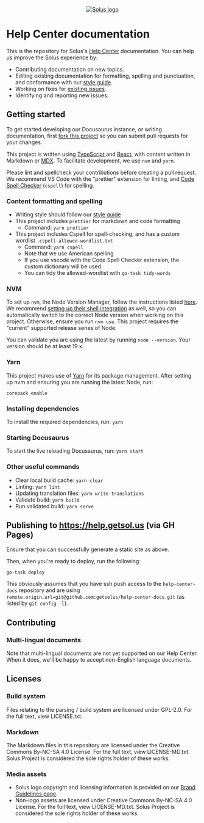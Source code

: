 <p align="center">
  <a href="https://getsol.us">
    <img src="https://getsol.us/imgs/logo.png" alt="Solus logo"/>
  </a>
</p>

# Help Center documentation

This is the repository for Solus's [Help Center](https://help.getsol.us/) documentation. You can help us improve the Solus experience by:

- Contributing documentation on new topics.
- Editing existing documentation for formatting, spelling and punctuation, and conformance with our [style guide](https://help.getsol.us/docs/user/contributing/style).
- Working on fixes for [existing issues](https://github.com/getsolus/help-center-docs/issues).
- Identifying and reporting new issues.

## Getting started

To get started developing our Docusaurus instance, or writing documentation, first [fork this project](https://github.com/getsolus/help-center-docs/fork) so you can submit pull requests for your changes.

This project is written using [TypeScript](https://www.typescriptlang.org) and [React](https://reactjs.org), with content written in Markdown or [MDX](https://mdxjs.com/). To facilitate development, we use `nvm` and `yarn`.

Please lint and spellcheck your contributions before creating a pull request. We recommend VS Code with the "prettier" extension for linting, and [Code Spell Checker](https://cspell.org/) (`cspell`) for spelling.

### Content formatting and spelling

- Writing style should follow our [style guide](https://help.getsol.us/docs/user/contributing/style)
- This project includes `prettier` for markdown and code formatting
  - Command: `yarn prettier`
- This project includes Cspell for spell-checking, and has a custom wordlist `.cspell-allowed-wordlist.txt`
  - Command: `yarn cspell`
  - Note that we use American spelling
  - If you use vscode with the Code Spell Checker extension, the custom dictionary will be used
  - You can tidy the allowed-wordlist with `go-task tidy-words`

### NVM

To set up `nvm`, the Node Version Manager, follow the instructions listed [here](https://github.com/nvm-sh/nvm#readme). We recommend [setting up their shell integration](https://github.com/nvm-sh/nvm#deeper-shell-integration) as well, so you can automatically switch to the correct Node version when working on this project. Otherwise, ensure you run `nvm use`. This project requires the "current" supported release series of Node.

You can validate you are using the latest by running `node --version`. Your version should be at least 19.x.

### Yarn

This project makes use of [Yarn](https://yarnpkg.com/) for its package management. After setting up nvm and ensuring you are running the latest Node, run:

```
corepack enable
```

### Installing dependencies

To install the required dependencies, run: `yarn`

### Starting Docusaurus

To start the live reloading Docusaurus, run: `yarn start`

### Other useful commands

- Clear local build cache: `yarn clear`
- Linting: `yarn lint`
- Updating translation files: `yarn write-translations`
- Validate build: `yarn build`
- Run validated build: `yarn serve`

## Publishing to https://help.getsol.us (via GH Pages)

Ensure that you can successfully generate a static site as above.

Then, when you're ready to deploy, run the following:

`go-task deploy`

This obviously assumes that you have ssh push access to the `help-center-docs` repository and are using `remote.origin.url=git@github.com:getsolus/help-center-docs.git` (as listed by `git config -l`).

## Contributing

### Multi-lingual documents

Note that multi-lingual documents are not yet supported on our Help Center. When it does, we'll be happy to accept non-English language documents.

## Licenses

### Build system

Files relating to the parsing / build system are licensed under GPL-2.0. For the full text, view LICENSE.txt.

### Markdown

The Markdown files in this repository are licensed under the Creative Commons By-NC-SA 4.0 License. For the full text, view LICENSE-MD.txt. Solus Project is considered the sole rights holder of these works.

### Media assets

- Solus logo copyright and licensing information is provided on our [Brand Guidelines page](https://getsol.us/branding).
- Non-logo assets are licensed under Creative Commons By-NC-SA 4.0 License. For the full text, view LICENSE-MD.txt. Solus Project is considered the sole rights holder of these works.
